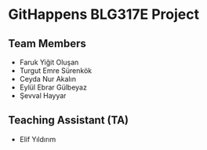 # GitHappens BLG317E Project

## Team Members
- Faruk Yiğit Oluşan
- Turgut Emre Sürenkök
- Ceyda Nur Akalın
- Eylül Ebrar Gülbeyaz
- Şevval Hayyar

## Teaching Assistant (TA)
- Elif Yıldırım
